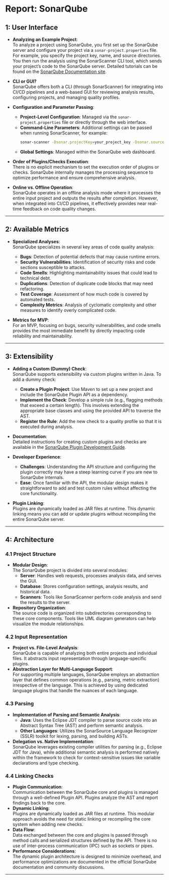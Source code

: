 # Report: SonarQube

## 1: User Interface

- **Analyzing an Example Project**:  
  To analyze a project using SonarQube, you first set up the SonarQube server and configure your project via a `sonar-project.properties` file. For example, you specify the project key, name, and source directories. You then run the analysis using the SonarScanner CLI tool, which sends your project’s code to the SonarQube server. Detailed tutorials can be found on the [SonarQube Documentation site](https://docs.sonarqube.org/latest/analysis/scan/).

- **CLI or GUI?**  
  SonarQube offers both a CLI (through SonarScanner) for integrating into CI/CD pipelines and a web-based GUI for reviewing analysis results, configuring projects, and managing quality profiles.

- **Configuration and Parameter Passing**:

  - **Project-Level Configuration**: Managed via the `sonar-project.properties` file or directly through the web interface.
  - **Command-Line Parameters**: Additional settings can be passed when running SonarScanner, for example:
    ```bash
    sonar-scanner -Dsonar.projectKey=your_project_key -Dsonar.sources=./src
    ```
  - **Global Settings**: Managed within the SonarQube web dashboard.

- **Order of Plugins/Checks Execution**:  
  There is no explicit mechanism to set the execution order of plugins or checks. SonarQube internally manages the processing sequence to optimize performance and ensure comprehensive analysis.

- **Online vs. Offline Operation**:  
  SonarQube operates in an offline analysis mode where it processes the entire input project and outputs the results after completion. However, when integrated into CI/CD pipelines, it effectively provides near real-time feedback on code quality changes.

---

## 2: Available Metrics

- **Specialized Analyses**:  
  SonarQube specializes in several key areas of code quality analysis:

  - **Bugs**: Detection of potential defects that may cause runtime errors.
  - **Security Vulnerabilities**: Identification of security risks and code sections susceptible to attacks.
  - **Code Smells**: Highlighting maintainability issues that could lead to technical debt.
  - **Duplications**: Detection of duplicate code blocks that may need refactoring.
  - **Test Coverage**: Assessment of how much code is covered by automated tests.
  - **Complexity Metrics**: Analysis of cyclomatic complexity and other measures to identify overly complicated code.

- **Metrics for MVP**:  
  For an MVP, focusing on bugs, security vulnerabilities, and code smells provides the most immediate benefit by directly impacting code reliability and maintainability.

---

## 3: Extensibility

- **Adding a Custom (Dummy) Check**:  
  SonarQube supports extensibility via custom plugins written in Java. To add a dummy check:

  - **Create a Plugin Project**: Use Maven to set up a new project and include the SonarQube Plugin API as a dependency.
  - **Implement the Check**: Develop a simple rule (e.g., flagging methods that exceed a certain length). This involves extending the appropriate base classes and using the provided API to traverse the AST.
  - **Register the Rule**: Add the new check to a quality profile so that it is executed during analysis.

- **Documentation**:  
  Detailed instructions for creating custom plugins and checks are available in the [SonarQube Plugin Development Guide](https://docs.sonarsource.com/sonarqube/latest/extend-developer-guide/developing-a-plugin/).

- **Developer Experience**:

  - **Challenges**: Understanding the API structure and configuring the plugin correctly may have a steep learning curve if you are new to SonarQube internals.
  - **Ease**: Once familiar with the API, the modular design makes it straightforward to add and test custom rules without affecting the core functionality.

- **Plugin Linking**:  
  Plugins are dynamically loaded as JAR files at runtime. This dynamic linking means you can add or update plugins without recompiling the entire SonarQube server.

---

## 4: Architecture

### 4.1 Project Structure

- **Modular Design**:  
  The SonarQube project is divided into several modules:
  - **Server**: Handles web requests, processes analysis data, and serves the GUI.
  - **Database**: Stores configuration settings, analysis results, and historical data.
  - **Scanners**: Tools like SonarScanner perform code analysis and send the results to the server.
- **Repository Organization**:  
  The source code is organized into subdirectories corresponding to these core components. Tools like UML diagram generators can help visualize the module relationships.

### 4.2 Input Representation

- **Project vs. File-Level Analysis**:  
  SonarQube is capable of analyzing both entire projects and individual files. It abstracts input representation through language-specific plugins.
- **Abstraction Layer for Multi-Language Support**:  
  For supporting multiple languages, SonarQube employs an abstraction layer that defines common operations (e.g., parsing, metric extraction) irrespective of the language. This is achieved by using dedicated language plugins that handle the nuances of each language.

### 4.3 Parsing

- **Implementation of Parsing and Semantic Analysis**:
  - **Java**: Uses the Eclipse JDT compiler to parse source code into an Abstract Syntax Tree (AST) and perform semantic analysis.
  - **Other Languages**: Utilizes the SonarSource Language Recognizer (SSLR) toolkit for lexing, parsing, and building ASTs.
- **Delegation vs. Native Implementation**:  
  SonarQube leverages existing compiler utilities for parsing (e.g., Eclipse JDT for Java), while additional semantic analysis is performed natively within the framework to check for context-sensitive issues like variable declarations and type checking.

### 4.4 Linking Checks

- **Plugin Communication**:  
  Communication between the SonarQube core and plugins is managed through a well-defined Plugin API. Plugins analyze the AST and report findings back to the core.
- **Dynamic Linking**:  
  Plugins are dynamically loaded as JAR files at runtime. This modular approach avoids the need for static linking or recompiling the core system when adding new checks.
- **Data Flow**:  
  Data exchanged between the core and plugins is passed through method calls and serialized structures defined by the API. There is no use of inter-process communication (IPC) such as sockets or pipes.
- **Performance Considerations**:  
  The dynamic plugin architecture is designed to minimize overhead, and performance optimizations are documented in the official SonarQube documentation and community discussions.

---
